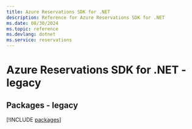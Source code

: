 ```yaml
---
title: Azure Reservations SDK for .NET
description: Reference for Azure Reservations SDK for .NET
ms.date: 08/30/2024
ms.topic: reference
ms.devlang: dotnet
ms.service: reservations
---
```

# Azure Reservations SDK for .NET - legacy
## Packages - legacy
[!INCLUDE [packages](reservations-index.md)]